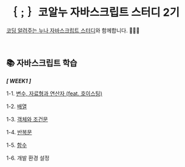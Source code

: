 # ｛﹔｝코알누 자바스크립트 스터디 2기
[코딩 알려주는 누나 자바스크립트 스터디](https://codingnoona.thinkific.com/pages/3c7ff4)와 함께합니다. 🏃‍♀️💨

<br/>

## 📚 자바스크립트 학습

***[ WEEK1 ]***
  
  1-1. [변수, 자료형과 연산자 (feat. 호이스팅)](https://gist.github.com/SSUK-H/2202ada1ac280d15334ad7f85cd9a6d7)
  
  1-2. [배열](https://gist.github.com/SSUK-H/87b78345af7c8b42d7cfd11d1ac3b2c2)

  1-3. [객체와 조건문](https://gist.github.com/SSUK-H/ba5762fc1efac8eda069fe99666bbd81)

  1-4. [반복문](https://gist.github.com/SSUK-H/6c731494bbaa90bbc2872a88fd3254b7)

  1-5. [함수](https://gist.github.com/SSUK-H/066aa94b1644ab87ccb8c14641153223)

  1-6. 개발 환경 설정
